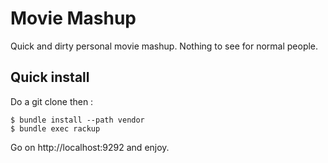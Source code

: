 Movie Mashup
============

Quick and dirty personal movie mashup. Nothing to see for normal people.

Quick install
------------

Do a git clone then :

	$ bundle install --path vendor
	$ bundle exec rackup

Go on http://localhost:9292 and enjoy.

